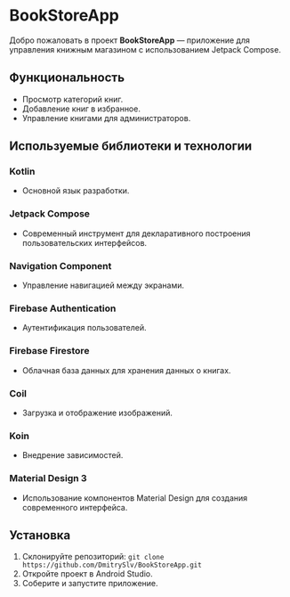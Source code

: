 # BookStoreApp

Добро пожаловать в проект **BookStoreApp** — приложение для управления книжным магазином с использованием Jetpack Compose.

## Функциональность
- Просмотр категорий книг.
- Добавление книг в избранное.
- Управление книгами для администраторов.

## Используемые библиотеки и технологии

### Kotlin
- Основной язык разработки.

### Jetpack Compose
- Современный инструмент для декларативного построения пользовательских интерфейсов.

### Navigation Component
- Управление навигацией между экранами.

### Firebase Authentication
- Аутентификация пользователей.

### Firebase Firestore
- Облачная база данных для хранения данных о книгах.

### Coil
- Загрузка и отображение изображений.

### Koin
- Внедрение зависимостей.

### Material Design 3
- Использование компонентов Material Design для создания современного интерфейса.

## Установка
1. Склонируйте репозиторий: `git clone https://github.com/DmitrySlv/BookStoreApp.git`
2. Откройте проект в Android Studio.
3. Соберите и запустите приложение.

